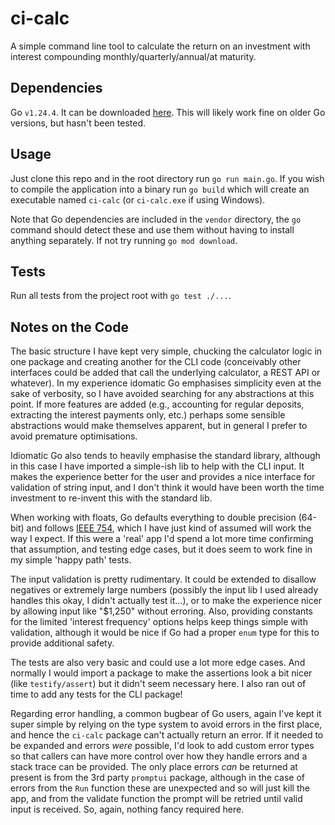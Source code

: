 # ci-calc

A simple command line tool to calculate the return on an investment with interest compounding monthly/quarterly/annual/at maturity.

## Dependencies

Go `v1.24.4`. It can be downloaded [here](https://go.dev/dl/). This will likely work fine on older Go versions, but hasn't been tested.

## Usage

Just clone this repo and in the root directory run `go run main.go`. If you wish to compile the application into a binary run `go build` which will create an executable named `ci-calc` (or `ci-calc.exe` if using Windows).

Note that Go dependencies are included in the `vendor` directory, the `go` command should detect these and use them without having to install anything separately. If not try running `go mod download`.

## Tests

Run all tests from the project root with `go test ./...`.

## Notes on the Code

The basic structure I have kept very simple, chucking the calculator logic in one package and creating another for the CLI code (conceivably other interfaces could be added that call the underlying calculator, a REST API or whatever). In my experience idomatic Go emphasises simplicity even at the sake of verbosity, so I have avoided searching for any abstractions at this point. If more features are added (e.g., accounting for regular deposits, extracting the interest payments only, etc.) perhaps some sensible abstractions would make themselves apparent, but in general I prefer to avoid premature optimisations.

Idiomatic Go also tends to heavily emphasise the standard library, although in this case I have imported a simple-ish lib to help with the CLI input. It makes the experience better for the user and provides a nice interface for validation of string input, and I don't think it would have been worth the time investment to re-invent this with the standard lib.

When working with floats, Go defaults everything to double precision (64-bit) and follows [IEEE 754](https://en.wikipedia.org/wiki/IEEE_754), which I have just kind of assumed will work the way I expect. If this were a 'real' app I'd spend a lot more time confirming that assumption, and testing edge cases, but it does seem to work fine in my simple 'happy path' tests.

The input validation is pretty rudimentary. It could be extended to disallow negatives or extremely large numbers (possibly the input lib I used already handles this okay, I didn't actually test it...), or to make the experience nicer by allowing input like "$1,250" without erroring. Also, providing constants for the limited 'interest frequency' options helps keep things simple with validation, although it would be nice if Go had a proper `enum` type for this to provide additional safety.

The tests are also very basic and could use a lot more edge cases. And normally I would import a package to make the assertions look a bit nicer (like `testify/assert`) but it didn't seem necessary here. I also ran out of time to add any tests for the CLI package!

Regarding error handling, a common bugbear of Go users, again I've kept it super simple by relying on the type system to avoid errors in the first place, and hence the `ci-calc` package can't actually return an error. If it needed to be expanded and errors _were_ possible, I'd look to add custom error types so that callers can have more control over how they handle errors and a stack trace can be provided. The only place errors _can_ be returned at present is from the 3rd party `promptui` package, although in the case of errors from the `Run` function these are unexpected and so will just kill the app, and from the validate function the prompt will be retried until valid input is received. So, again, nothing fancy required here.
